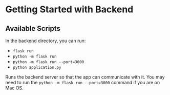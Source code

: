 # Getting Started with Backend

## Available Scripts

In the backend directory, you can run:

* `flask run`
* `python -m flask run`
* `python -m flask run --port=3000`
* `python application.py`

Runs the backend server so that the app can communicate with it.
You may need to run the `python -m flask run --port=3000` command if you are on Mac OS.
